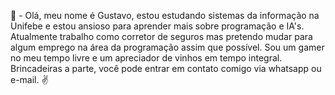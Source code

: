 👋 - Olá, meu nome é Gustavo, estou estudando sistemas da informação na Unifebe e estou ansioso para aprender mais sobre programação e IA's. 
Atualmente trabalho como corretor de seguros mas pretendo mudar para algum emprego na área da programação assim que possível. Sou um gamer no meu tempo livre
e um apreciador de vinhos em tempo integral. Brincadeiras a parte, você pode entrar em contato comigo via whatsapp ou e-mail. ✌️



<!---
ZancaEu/ZancaEu is a ✨ special ✨ repository because its `README.md` (this file) appears on your GitHub profile.
You can click the Preview link to take a look at your changes.
--->
